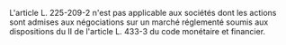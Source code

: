 L'article L. 225-209-2 n'est pas applicable aux sociétés dont les actions sont admises aux négociations sur un marché réglementé soumis aux dispositions du II de l'article L. 433-3 du code monétaire et financier.

